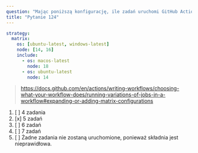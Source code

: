 ```yaml
---
question: "Mając poniższą konfigurację, ile zadań uruchomi GitHub Actions, gdy ta macierz zostanie oceniona?"
title: "Pytanie 124"
---
```


```yaml
strategy:
  matrix:
    os: [ubuntu-latest, windows-latest]
    node: [14, 16]
    include:
      - os: macos-latest
        node: 18
      - os: ubuntu-latest
        node: 14
```

> https://docs.github.com/en/actions/writing-workflows/choosing-what-your-workflow-does/running-variations-of-jobs-in-a-workflow#expanding-or-adding-matrix-configurations

1. [ ] 4 zadania
1. [x] 5 zadań
1. [ ] 6 zadań
1. [ ] 7 zadań
1. [ ] Żadne zadania nie zostaną uruchomione, ponieważ składnia jest nieprawidłowa.
